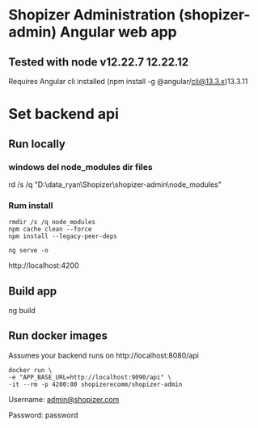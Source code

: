 # Shopizer Administration (shopizer-admin) Angular web app

## Tested with node v12.22.7   12.22.12

Requires Angular cli installed (npm install -g @angular/cli@13.3.x)13.3.11

# Set backend api



## Run locally
### windows del node_modules dir files
rd /s /q "D:\data_ryan\Shopizer\shopizer-admin\node_modules" 
### Rum install
```shell
rmdir /s /q node_modules
npm cache clean --force
npm install --legacy-peer-deps

ng serve -o
```
http://localhost:4200

## Build app
ng build 

## Run docker images

Assumes your backend runs on http://localhost:8080/api

```
docker run \
-e "APP_BASE_URL=http://localhost:9090/api" \
-it --rm -p 4200:80 shopizerecomm/shopizer-admin
```

Username: admin@shopizer.com

Password: password
